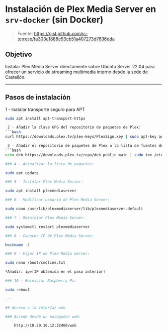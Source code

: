 # Instalación de Plex Media Server en `srv-docker` (sin Docker)

> Fuente: https://gist.github.com/jc-torresp/fa303e1888e93cb51a407273d7636dda

## Objetivo

Instalar Plex Media Server directamente sobre Ubuntu Server 22.04 para ofrecer un servicio de streaming multimedia interno desde la sede de Castellón.

---

## Pasos de instalación



 1 - Inatalar transporte seguro para APT
```bash
sudo apt install apt-transport-https

 2 - Añadir la clave GPG del repositorio de paquetes de Plex:
```bash
curl https://downloads.plex.tv/plex-keys/PlexSign.key | sudo apt-key add - 

 3 - Añadir el repositorio de paquetes de Plex a la lista de fuentes de APT: 
```bash
echo deb https://downloads.plex.tv/repo/deb public main | sudo tee /etc/apt/sources.list.d/plexmediaserver.list 

### 4 - Actualizar la lista de paquetes: 

sudo apt update 

### 5 - Instalar Plex Media Server: 

sudo apt install plexmediaserver 

### 6 - Modificar usuario de Plex Media Server: 

sudo nano /usr/lib/plexmediaserver/lib/plexmediaserver.default 

### 7 - Reiniciar Plex Media Server: 

sudo systemctl restart plexmediaserver 

### 8 - Conocer IP de Plex Media Server: 

hostname -I 

### 9 - Fijar IP de Plex Media Server: 

sudo nano /boot/cmdline.txt 

*Añadir: ip=[IP obtenida en el paso anterior] 

### 10 - Reiniciar Raspberry Pi: 

sudo reboot 

---

## Acceso a la interfaz web

### Accede desde un navegador web:

    http://10.20.10.12:32400/web
